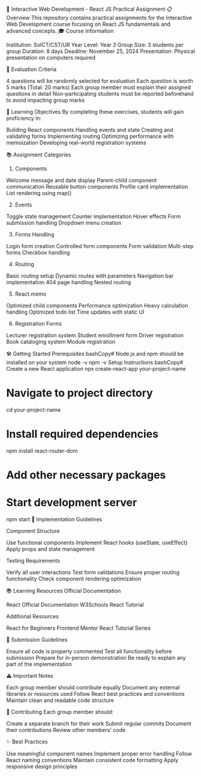 🚀 Interactive Web Development - React JS Practical Assignment
📋 Overview
This repository contains practical assignments for the Interactive Web Development course focusing on React JS fundamentals and advanced concepts.
🎓 Course Information

Institution: SoICT/CST/UR
Year Level: Year 3
Group Size: 3 students per group
Duration: 8 days
Deadline: November 25, 2024
Presentation: Physical presentation on computers required

📝 Evaluation Criteria

4 questions will be randomly selected for evaluation
Each question is worth 5 marks (Total: 20 marks)
Each group member must explain their assigned questions in detail
Non-participating students must be reported beforehand to avoid impacting group marks

🎯 Learning Objectives
By completing these exercises, students will gain proficiency in:

Building React components
Handling events and state
Creating and validating forms
Implementing routing
Optimizing performance with memoization
Developing real-world registration systems

📚 Assignment Categories

1. Components

Welcome message and date display
Parent-child component communication
Reusable button components
Profile card implementation
List rendering using map()

2. Events

Toggle state management
Counter implementation
Hover effects
Form submission handling
Dropdown menu creation

3. Forms Handling

Login form creation
Controlled form components
Form validation
Multi-step forms
Checkbox handling

4. Routing

Basic routing setup
Dynamic routes with parameters
Navigation bar implementation
404 page handling
Nested routing

5. React.memo

Optimized child components
Performance optimization
Heavy calculation handling
Optimized todo list
Time updates with static UI

6. Registration Forms

Lecturer registration system
Student enrollment form
Driver registration
Book cataloging system
Module registration

🛠️ Getting Started
Prerequisites
bashCopy# Node.js and npm should be installed on your system
node -v
npm -v
Setup Instructions
bashCopy# Create a new React application
npx create-react-app your-project-name

# Navigate to project directory

cd your-project-name

# Install required dependencies

npm install react-router-dom

# Add other necessary packages

# Start development server

npm start
📝 Implementation Guidelines

Component Structure

Use functional components
Implement React hooks (useState, useEffect)
Apply props and state management

Testing Requirements

Verify all user interactions
Test form validations
Ensure proper routing functionality
Check component rendering optimization

📚 Learning Resources
Official Documentation

React Official Documentation
W3Schools React Tutorial

Additional Resources

React for Beginners
Frontend Mentor
React Tutorial Series

📅 Submission Guidelines

Ensure all code is properly commented
Test all functionality before submission
Prepare for in-person demonstration
Be ready to explain any part of the implementation

⚠️ Important Notes

Each group member should contribute equally
Document any external libraries or resources used
Follow React best practices and conventions
Maintain clean and readable code structure

🤝 Contributing
Each group member should:

Create a separate branch for their work
Submit regular commits
Document their contributions
Review other members' code

✨ Best Practices

Use meaningful component names
Implement proper error handling
Follow React naming conventions
Maintain consistent code formatting
Apply responsive design principles
